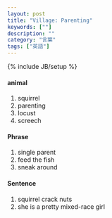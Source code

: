 ```yaml
---
layout: post
title: "Village: Parenting"
keywords: [""]
description: ""
category: "言葉"
tags: ["英語"]
---
```

{% include JB/setup %}

#### animal
1. squirrel
2. parenting
3. locust
4. screech

#### Phrase
1. single parent
2. feed the fish
3. sneak around

#### Sentence
1. squirrel crack nuts
2. she is a pretty mixed-race girl





